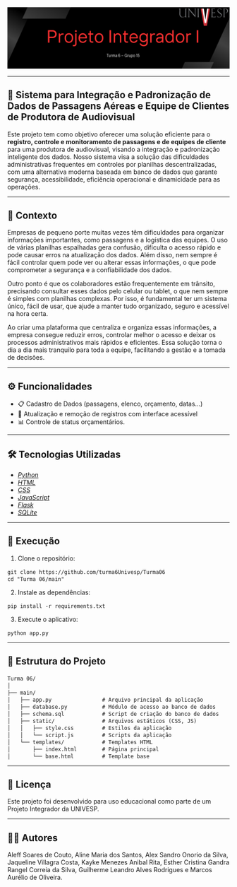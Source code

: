 <img src="assets/cover.png" alt ="cover" style="max-width: 100%; height:auto;"> 

---

## 🎥 Sistema para Integração e Padronização de Dados de Passagens Aéreas e Equipe de Clientes de Produtora de Audiovisual

Este projeto tem como objetivo oferecer uma solução eficiente para o **registro, controle e monitoramento de passagens e de equipes de cliente** para uma produtora de audiovisual, visando a  integração e padronização inteligente dos dados. Nosso sistema visa a solução das dificuldades administrativas frequentes em controles por planilhas descentralizadas, com uma alternativa moderna baseada em banco de dados que garante segurança, acessibilidade, eficiência operacional e dinamicidade para as operações.

---

## 📌 Contexto

Empresas de pequeno porte muitas vezes têm dificuldades para organizar informações importantes, como passagens e a logística das equipes. O uso de várias planilhas espalhadas gera confusão, dificulta o acesso rápido e pode causar erros na atualização dos dados. Além disso, nem sempre é fácil controlar quem pode ver ou alterar essas informações, o que pode comprometer a segurança e a confiabilidade dos dados.

Outro ponto é que os colaboradores estão frequentemente em trânsito, precisando consultar esses dados pelo celular ou tablet, o que nem sempre é simples com planilhas complexas. Por isso, é fundamental ter um sistema único, fácil de usar, que ajude a manter tudo organizado, seguro e acessível na hora certa.

Ao criar uma plataforma que centraliza e organiza essas informações, a empresa consegue reduzir erros, controlar melhor o acesso e deixar os processos administrativos mais rápidos e eficientes. Essa solução torna o dia a dia mais tranquilo para toda a equipe, facilitando a gestão e a tomada de decisões.

---

## ⚙️ Funcionalidades

- 📋 Cadastro de Dados (passagens, elenco, orçamento, datas...)
- 🔄 Atualização e remoção de registros com interface acessível
- 📊 Controle de status orçamentários.

---

## 🛠️ Tecnologias Utilizadas

- [*Python*](https://www.python.org/)
- [*HTML*](https://html5.org/)
- [*CSS*](https://www.w3.org/Style/CSS/Overview.en.html)
- [*JavaScript*](https://tc39.es/)
- [*Flask*](https://flask.palletsprojects.com/en/stable/)
- [*SQLite*](https://www.sqlite.org/index.html)

---

## 🚀 Execução

1. Clone o repositório:

```
git clone https://github.com/turma6Univesp/Turma06
cd "Turma 06/main"
```

2. Instale as dependências:

```
pip install -r requirements.txt
```

3. Execute o aplicativo:

```
python app.py
```

---


## 📂 Estrutura do Projeto

```
Turma 06/
│
├── main/
│   ├── app.py                # Arquivo principal da aplicação 
│   ├── database.py           # Módulo de acesso ao banco de dados
│   ├── schema.sql            # Script de criação do banco de dados
│   ├── static/               # Arquivos estáticos (CSS, JS)
│   │   ├── style.css         # Estilos da aplicação
│   │   └── script.js         # Scripts da aplicação
│   └── templates/            # Templates HTML
│       ├── index.html        # Página principal
│       └── base.html         # Template base
```

---

## 📝 Licença

Este projeto foi desenvolvido para uso educacional como parte de um Projeto Integrador da UNIVESP. 

---

## 👨‍💻 Autores

Aleff Soares de Couto, Aline Maria dos Santos, Alex Sandro Onorio da Silva, Jaqueline Villagra Costa, Kayke Menezes Anibal Rita, Esther Cristina Gandra Rangel Correia da Silva, Guilherme Leandro Alves Rodrigues e Marcos Aurélio de Oliveira.
